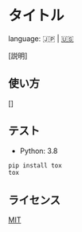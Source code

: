 # タイトル

language: 🇯🇵 | [🇺🇸](../README.md)

[説明]

## 使い方

[]

## テスト

- Python: 3.8

```bash
pip install tox
tox
```

## ライセンス

[MIT](../LICENSE)
